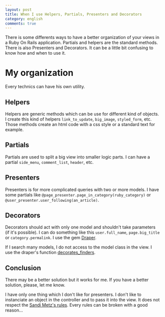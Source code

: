 ```yaml
---
layout: post
title: When I use Helpers, Partials, Presenters and Decorators
category: english
comments: true
---
```


There is some differents ways to have a better organization of your views in a Ruby On Rails application. Partials and helpers are the standard methods. There is also Presenters and Decorators. It can be a little bit confusing to know how and when to use it.

My organization
===========

Every technics can have his own utility.

Helpers
-------

Helpers are generic methods which can be use for different kind of objects. I create this kind of helpers `link_to_update`, `big_image`, `styled_form`, etc. Those methods create an html code with a css style or a standard text for example.

Partials
-------

Partials are used to split a big view into smaller logic parts. I can have a partial `side_menu`, `comment_list`, `header`, etc.

Presenters
----------

Presenters is for more complicated queries with two or more models. I have some partials like `@page_presenter.page_in_category(ruby_category)` or `@user_presenter.user_following(an_article)`.

Decorators
----------
Decorators should act with only one model and shouldn't take parameters (if it's possible). I can do something like this `user.full_name`, `page.big_title` or `category.permalink`. I use the gem [Draper](https://github.com/drapergem/draper).

If I search many models, I do not access to the model class in the view. I use the draper's function [decorates_finders](https://github.com/drapergem/draper#decorated-finders).

Conclusion
----------
There may be a better solution but it works for me. If you have a better solution, please, let me know.

I have only one thing which I don't like for presenters. I don't like to instanciate an object in the controller and to pass it into the view. It does not respect the [Sandi Metz's rules](http://robots.thoughtbot.com/post/50655960596/sandi-metz-rules-for-developers). Every rules can be broken with a good reason...
